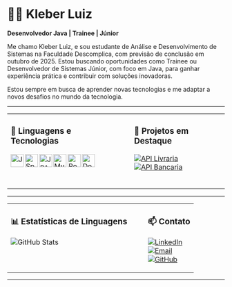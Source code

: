 
# 👨‍💻 Kleber Luiz

**Desenvolvedor Java | Trainee | Júnior**

Me chamo Kleber Luiz, e sou estudante de Análise e Desenvolvimento de Sistemas na Faculdade Descomplica, com previsão de conclusão em outubro de 2025. Estou buscando oportunidades como Trainee ou Desenvolvedor de Sistemas Júnior, com foco em Java, para ganhar experiência prática e contribuir com soluções inovadoras.

Estou sempre em busca de aprender novas tecnologias e me adaptar a novos desafios no mundo da tecnologia.

---

<table>
  <tr>
    <td valign="top">

### 🔧 Linguagens e Tecnologias

<img align="left" alt="Java" title="Java" width="30px" src="https://cdn.jsdelivr.net/gh/devicons/devicon@latest/icons/java/java-original.svg" />
<img align="left" alt="Spring Boot" title="Spring Boot" width="30px" src="https://cdn.jsdelivr.net/gh/devicons/devicon@latest/icons/spring/spring-original.svg" />
<img align="left" alt="JPA" title="JPA" width="30px" src="https://cdn.jsdelivr.net/gh/devicons/devicon@latest/icons/hibernate/hibernate-original.svg" />
<img align="left" alt="MySQL" title="MySQL" width="30px" src="https://cdn.jsdelivr.net/gh/devicons/devicon@latest/icons/mysql/mysql-original.svg" />
<img align="left" alt="PostgreSQL" title="PostgreSQL" width="30px" src="https://cdn.jsdelivr.net/gh/devicons/devicon@latest/icons/postgresql/postgresql-original.svg" />
<img align="left" alt="Docker" title="Docker" width="30px" src="https://cdn.jsdelivr.net/gh/devicons/devicon@latest/icons/docker/docker-original.svg" />

<br/><br/><br/>

</td>
<td valign="top" style="padding-left: 40px;">

### 🚀 Projetos em Destaque

[![API Livraria](https://img.shields.io/badge/API_Livraria-Repository-007ACC?style=for-the-badge)](https://github.com/kleberlz17/library_api)  
[![API Bancaria](https://img.shields.io/badge/API_Bancaria-Repository-007ACC?style=for-the-badge)](https://github.com/kleberlz17/api_bancaria)

</td>
  </tr>
</table>

---

<table>
  <tr>
    <td valign="top">

### 📊 Estatísticas de Linguagens

![GitHub Stats](https://github-readme-stats.vercel.app/api/top-langs/?username=kleberlz17&theme=tokyonight&layout=compact&custom_title=Tecnologias&langs_count=9)

</td>
<td style="padding-left: 40px;" valign="top">

### 📫 Contato

[![LinkedIn](https://img.shields.io/badge/-LinkedIn-blue?style=for-the-badge&logo=linkedin)](https://www.linkedin.com/in/kleberluizferreiramachado/)  
[![Email](https://img.shields.io/badge/-Email-red?style=for-the-badge&logo=gmail)](mailto:kleberluizf15@gmail.com)  
[![GitHub](https://img.shields.io/badge/-GitHub-black?style=for-the-badge&logo=github&logoColor=white&label=Perfil)](https://github.com/kleberlz17)

</td>
  </tr>
</table>

---
